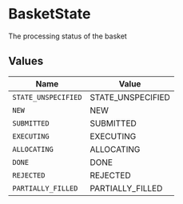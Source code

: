 # BasketState

The processing status of the basket


## Values

| Name                | Value               |
| ------------------- | ------------------- |
| `STATE_UNSPECIFIED` | STATE_UNSPECIFIED   |
| `NEW`               | NEW                 |
| `SUBMITTED`         | SUBMITTED           |
| `EXECUTING`         | EXECUTING           |
| `ALLOCATING`        | ALLOCATING          |
| `DONE`              | DONE                |
| `REJECTED`          | REJECTED            |
| `PARTIALLY_FILLED`  | PARTIALLY_FILLED    |